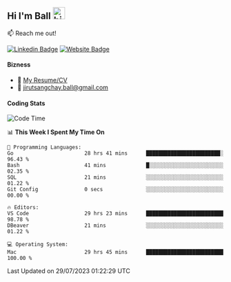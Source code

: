 ## Hi I'm Ball <img src="https://user-images.githubusercontent.com/1303154/88677602-1635ba80-d120-11ea-84d8-d263ba5fc3c0.gif" width="28px" height="28px" alt="hi">
 
:mailbox: Reach me out!

[![Linkedin Badge](https://img.shields.io/badge/-Jirut-0e76a8?style=flat&labelColor=0e76a8&logo=linkedin&logoColor=white)](https://www.linkedin.com/in/jirut-sangchay-338370251)
[![Website Badge](https://img.shields.io/badge/Website-184aa8?logo=website&logoColor=)](https://resume-jirut.web.app)

<!-- TODO: Add last video link -->
#### Bizness
- :paperclip: [My Resume/CV](https://github.com/Jirut01/Jirut01/blob/main/resume_jirut.pdf)
- :email: jirutsangchay.ball@gmail.com

#### Coding Stats

<!--START_SECTION:waka-->
![Code Time](http://img.shields.io/badge/Code%20Time-123%20hrs%2023%20mins-blue)

📊 **This Week I Spent My Time On** 

```text
💬 Programming Languages: 
Go                       28 hrs 41 mins      ████████████████████████░   96.43 % 
Bash                     41 mins             █░░░░░░░░░░░░░░░░░░░░░░░░   02.35 % 
SQL                      21 mins             ░░░░░░░░░░░░░░░░░░░░░░░░░   01.22 % 
Git Config               0 secs              ░░░░░░░░░░░░░░░░░░░░░░░░░   00.00 % 

🔥 Editors: 
VS Code                  29 hrs 23 mins      █████████████████████████   98.78 % 
DBeaver                  21 mins             ░░░░░░░░░░░░░░░░░░░░░░░░░   01.22 % 

💻 Operating System: 
Mac                      29 hrs 45 mins      █████████████████████████   100.00 % 
```


 Last Updated on 29/07/2023 01:22:29 UTC
<!--END_SECTION:waka-->
